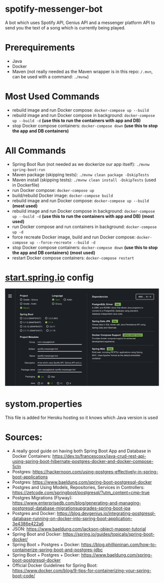 # spotify-messenger-bot

A bot which uses Spotify API, Genius API and a messenger platform API to send you the text of a song which is currently being played.

# Prerequirements

-   Java
-   Docker
-   Maven (not really needed as the Maven wrapper is in this repo: `/.mvn`, can be used with a command: `./mvnw`)

# Most Used Commands

-   rebuild image and run Docker compose: `docker-compose up --build`
-   rebuild image and run Docker compose in background: `docker-compose up --build -d` **(use this to run the containers with app and DB)**
-   stop Docker compose containers: `docker-compose down` **(use this to stop the app and DB containers)**

# All Commands

-   Spring Boot Run (not needed as we dockerize our app itself): `./mvnw spring-boot:run`
-   Maven package (skipping tests): `./mvnw clean package -DskipTests`
-   Maven install (skipping tests): `./mvnw clean install -DskipTests` (used in Dockerfile)
-   run Docker compose: `docker-compose up`
-   build/rebuild Docker image: `docker-compose build`
-   rebuild image and run Docker compose: `docker-compose up --build` **(most used)**
-   rebuild image and run Docker compose in background: `docker-compose up --build -d` **(use this to run the containers with app and DB)** **(most used)**
-   run Docker compose and run containers in background: `docker-compose up -d`
-   force recreate Docker image, build and run Docker compose: `docker-compose up --force-recreate --build -d`
-   stop Docker compose containers: `docker-compose down` **(use this to stop the app and DB containers)** **(most used)**
-   restart Docker compose containers: `docker-compose restart`

# [start.spring.io](https://start.spring.io) config

![Sprint Start Config](spring-start-config.png)

# systom.properties

This file is added for Heroku hosting so it knows which Java version is used

# Sources:

-   A really good guide on having both Spring Boot App and Database in Docker Containers: https://dev.to/francescoxx/java-crud-rest-api-using-spring-boot-hibernate-postgres-docker-and-docker-compose-5cln
-   Postgres: https://hackernoon.com/using-postgres-effectively-in-spring-boot-applications
-   Postgres: https://www.baeldung.com/spring-boot-postgresql-docker
-   Postgres and Using Models, Repositories, Services in Controllers: https://zetcode.com/springboot/postgresql/?utm_content=cmp-true
-   Postgres Migrations (Flyway): https://www.enterprisedb.com/blog/generating-and-managing-postgresql-database-migrationsupgrades-spring-boot-jpa
-   Postgres and Docker: https://blog.devgenius.io/integrating-postgresql-database-running-on-docker-into-spring-boot-application-3e4386e422a6
-   JSON: https://www.baeldung.com/jackson-object-mapper-tutorial
-   Spring Boot and Docker: https://spring.io/guides/topicals/spring-boot-docker/
-   Spring Boot + Postgres + Docker: https://blog.phillipninan.com/how-to-containerize-spring-boot-and-postgres-jdbc
-   Spring Boot + Postgres + Docker: https://www.baeldung.com/spring-boot-postgresql-docker
-   Official Docker Guidelines for Spring Boot: https://www.docker.com/blog/9-tips-for-containerizing-your-spring-boot-code/
